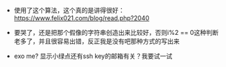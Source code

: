 
- 使用了这个算法，这个真的是讲得很好：https://www.felix021.com/blog/read.php?2040
- 要哭了，还是把那个假像的字符串创造出来比较好，否则i%2 == 0这种判断老多了，并且很容易出错，反正我是没有吧那种方式的写出来

- exo me? 显示小绿点还有ssh key的邮箱有关？我要试一试